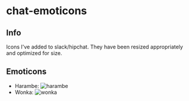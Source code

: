 # chat-emoticons

## Info

Icons I've added to slack/hipchat. They have been resized appropriately and optimized for size.

## Emoticons
* Harambe: ![harambe](hhttps://raw.githubusercontent.com/tlrasor/chat-emoticons/master/images/harambe.png)
* Wonka: ![wonka](hhttps://raw.githubusercontent.com/tlrasor/chat-emoticons/master/images/wonka.png)

